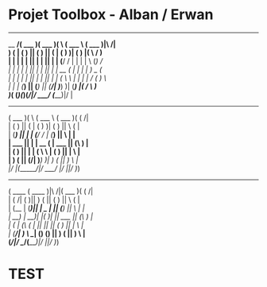 # Projet Toolbox - Alban / Erwan
_________ _______  _______  _        ______   _______            
\__   __/(  ___  )(  ___  )( \      (  ___ \ (  ___  )|\     /|  
   ) (   | (   ) || (   ) || (      | (   ) )| (   ) |( \   / )  
   | |   | |   | || |   | || |      | (__/ / | |   | | \ (_) /   
   | |   | |   | || |   | || |      |  __ (  | |   | |  ) _ (    
   | |   | |   | || |   | || |      | (  \ \ | |   | | / ( ) \   
   | |   | (___) || (___) || (____/\| )___) )| (___) |( /   \ )  
   )_(   (_______)(_______)(_______/|/ \___/ (_______)|/     \|  
                                                                 
 _______  _        ______   _______  _                           
(  ___  )( \      (  ___ \ (  ___  )( (    /|                    
| (   ) || (      | (   ) )| (   ) ||  \  ( |                    
| (___) || |      | (__/ / | (___) ||   \ | |                    
|  ___  || |      |  __ (  |  ___  || (\ \) |                    
| (   ) || |      | (  \ \ | (   ) || | \   |                    
| )   ( || (____/\| )___) )| )   ( || )  \  |                    
|/     \|(_______/|/ \___/ |/     \||/    )_)                    
                                                                 
 _______  _______           _______  _                           
(  ____ \(  ____ )|\     /|(  ___  )( (    /|                    
| (    \/| (    )|| )   ( || (   ) ||  \  ( |                    
| (__    | (____)|| | _ | || (___) ||   \ | |                    
|  __)   |     __)| |( )| ||  ___  || (\ \) |                    
| (      | (\ (   | || || || (   ) || | \   |                    
| (____/\| ) \ \__| () () || )   ( || )  \  |                    
(_______/|/   \__/(_______)|/     \||/    )_)                    
                                                                         
                                                                 
                                                                                            

 # TEST
